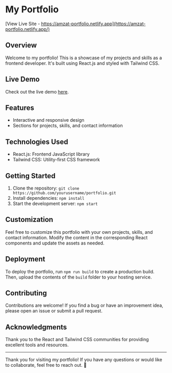 
# My Portfolio

[View Live Site - https://amzat-portfolio.netlify.app](https://amzat-portfolio.netlify.app/)

## Overview

Welcome to my portfolio! This is a showcase of my projects and skills as a frontend developer. It's built using React.js and styled with Tailwind CSS.

## Live Demo

Check out the live demo [here](https://www.example.com).

## Features

- Interactive and responsive design
- Sections for projects, skills, and contact information

## Technologies Used

- React.js: Frontend JavaScript library
- Tailwind CSS: Utility-first CSS framework

## Getting Started

1. Clone the repository: `git clone https://github.com/yourusername/portfolio.git`
2. Install dependencies: `npm install`
3. Start the development server: `npm start`

## Customization

Feel free to customize this portfolio with your own projects, skills, and contact information. Modify the content in the corresponding React components and update the assets as needed.

## Deployment

To deploy the portfolio, run `npm run build` to create a production build. Then, upload the contents of the `build` folder to your hosting service.


## Contributing

Contributions are welcome! If you find a bug or have an improvement idea, please open an issue or submit a pull request.


## Acknowledgments

Thank you to the React and Tailwind CSS communities for providing excellent tools and resources.

---

Thank you for visiting my portfolio! If you have any questions or would like to collaborate, feel free to reach out. 🚀
